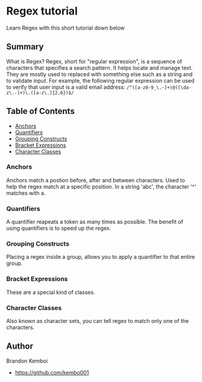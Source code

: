# Regex tutorial

Learn Regex with this short tutorial down below

## Summary

What is Regex? Regex, short for "regular expression", is a sequence of characters that specifies a search pattern. It helps locate and manage text. They are mostly used to replaced with something else such as a string and to validate input. For example, the following regular expression can be used to verify that user input is a valid email address:
`/^([a-z0-9_\.-]+)@([\da-z\.-]+)\.([a-z\.]{2,6})$/`
## Table of Contents

- [Anchors](#anchors)
- [Quantifiers](#quantifiers)
- [Grouping Constructs](#grouping-constructs)
- [Bracket Expressions](#bracket-expressions)
- [Character Classes](#character-classes)


### Anchors
Anchors match a postion before, after and between characters. Used to help the regex match at a specific position. In a string 'abc', the character '^' matches with a. 
### Quantifiers
A quantifier reapeats a token as many times as possible. The benefit of using quantifiers is to speed up the regex. 
### Grouping Constructs
Placing a regex inside a group, allows you to apply a quantifier to that entire group. 
### Bracket Expressions
These are a special kind of classes. 
### Character Classes
Also known as character sets, you can tell regex to match only one of the characters.
## Author

Brandon Kemboi
- https://github.com/kembo001